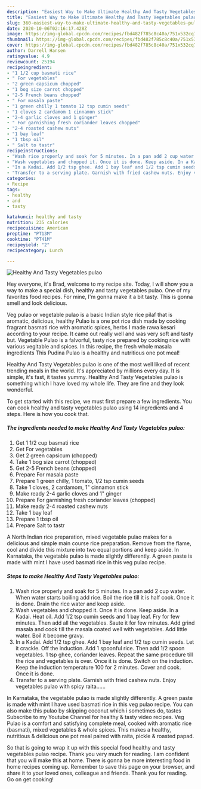 ```yaml
---
description: "Easiest Way to Make Ultimate Healthy And Tasty Vegetables pulao"
title: "Easiest Way to Make Ultimate Healthy And Tasty Vegetables pulao"
slug: 360-easiest-way-to-make-ultimate-healthy-and-tasty-vegetables-pulao
date: 2020-10-06T02:16:17.428Z
image: https://img-global.cpcdn.com/recipes/fbd482f785c8c40a/751x532cq70/healthy-and-tasty-vegetables-pulao-recipe-main-photo.jpg
thumbnail: https://img-global.cpcdn.com/recipes/fbd482f785c8c40a/751x532cq70/healthy-and-tasty-vegetables-pulao-recipe-main-photo.jpg
cover: https://img-global.cpcdn.com/recipes/fbd482f785c8c40a/751x532cq70/healthy-and-tasty-vegetables-pulao-recipe-main-photo.jpg
author: Darrell Hansen
ratingvalue: 4.9
reviewcount: 25194
recipeingredient:
- "1 1/2 cup basmati rice"
- " For vegetables"
- "2 green capsicum chopped"
- "1 bog size carrot chopped"
- "2-5 French beans chopped"
- " For masala paste"
- "1 green chilly 1 tomato 12 tsp cumin seeds"
- "1 cloves 2 cardamom 1 cinnamon stick"
- "2-4 garlic cloves and 1 ginger"
- " For garnishing fresh coriander leaves chopped"
- "2-4 roasted cashew nuts"
- "1 bay leaf"
- "1 tbsp oil"
- " Salt to tastr"
recipeinstructions:
- "Wash rice properly and soak for 5 minutes. In a pan add 2 cup water. When water starts boiling add rice. Boil the rice till it is half cook. Once it is done. Drain the rice water and keep aside."
- "Wash vegetables and chopped it. Once it is done. Keep aside. In a Kadai. Heat oil. Add 1/2 tsp cumin seeds and 1 bay leaf. Fry for few minutes. Then add all the vegetables. Saute it for few minutes. Add grind masala and cook till the masala coated well with vegetables. Add little water. Boil it become gravy."
- "In a Kadai. Add 1/2 tsp ghee. Add 1 bay leaf and 1/2 tsp cumin seeds. Let it crackle. Off the induction. Add 1 spoonful rice. Then add 1/2 spoon vegetables. 1 tsp ghee, coriander leaves. Repeat the same procedure till the rice and vegetables is over. Once it is done. Switch on the induction. Keep the induction temperature 100 for 2 minutes. Cover and cook. Once it is done."
- "Transfer to a serving plate. Garnish with fried cashew nuts. Enjoy vegetables pulao with spicy raita......"
categories:
- Recipe
tags:
- healthy
- and
- tasty

katakunci: healthy and tasty 
nutrition: 235 calories
recipecuisine: American
preptime: "PT13M"
cooktime: "PT41M"
recipeyield: "2"
recipecategory: Lunch

---
```



![Healthy And Tasty Vegetables pulao](https://img-global.cpcdn.com/recipes/fbd482f785c8c40a/751x532cq70/healthy-and-tasty-vegetables-pulao-recipe-main-photo.jpg)

Hey everyone, it's Brad, welcome to my recipe site. Today, I will show you a way to make a special dish, healthy and tasty vegetables pulao. One of my favorites food recipes. For mine, I'm gonna make it a bit tasty. This is gonna smell and look delicious.

Veg pulao or vegetable pulao is a basic Indian style rice pilaf that is aromatic, delicious, healthy Pulao is a one pot rice dish made by cooking fragrant basmati rice with aromatic spices, herbs I made rawa kesari according to your recipe. It came out really well and was very soft and tasty but. Vegetable Pulao is a falvorful, tasty rice prepared by cooking rice with various vegitable and spices. In this recipe, the fresh whole masala ingredients This Pudina Pulao is a healthy and nutritious one pot meal!

Healthy And Tasty Vegetables pulao is one of the most well liked of recent trending meals in the world. It's appreciated by millions every day. It is simple, it's fast, it tastes yummy. Healthy And Tasty Vegetables pulao is something which I have loved my whole life. They are fine and they look wonderful.


To get started with this recipe, we must first prepare a few ingredients. You can cook healthy and tasty vegetables pulao using 14 ingredients and 4 steps. Here is how you cook that.

<!--inarticleads1-->

##### The ingredients needed to make Healthy And Tasty Vegetables pulao:

1. Get 1 1/2 cup basmati rice
1. Get  For vegetables
1. Get 2 green capsicum (chopped)
1. Take 1 bog size carrot (chopped)
1. Get 2-5 French beans (chopped)
1. Prepare  For masala paste
1. Prepare 1 green chilly, 1 tomato, 1/2 tsp cumin seeds
1. Take 1 cloves, 2 cardamom, 1&#34; cinnamon stick
1. Make ready 2-4 garlic cloves and 1&#34; ginger
1. Prepare  For garnishing fresh coriander leaves (chopped)
1. Make ready 2-4 roasted cashew nuts
1. Take 1 bay leaf
1. Prepare 1 tbsp oil
1. Prepare  Salt to tastr


A North Indian rice preparation, mixed vegetable pulao makes for a delicious and simple main course rice preparation. Remove from the flame, cool and divide this mixture into two equal portions and keep aside. In Karnataka, the vegetable pulao is made slightly differently. A green paste is made with mint I have used basmati rice in this veg pulao recipe. 

<!--inarticleads2-->

##### Steps to make Healthy And Tasty Vegetables pulao:

1. Wash rice properly and soak for 5 minutes. In a pan add 2 cup water. When water starts boiling add rice. Boil the rice till it is half cook. Once it is done. Drain the rice water and keep aside.
1. Wash vegetables and chopped it. Once it is done. Keep aside. In a Kadai. Heat oil. Add 1/2 tsp cumin seeds and 1 bay leaf. Fry for few minutes. Then add all the vegetables. Saute it for few minutes. Add grind masala and cook till the masala coated well with vegetables. Add little water. Boil it become gravy.
1. In a Kadai. Add 1/2 tsp ghee. Add 1 bay leaf and 1/2 tsp cumin seeds. Let it crackle. Off the induction. Add 1 spoonful rice. Then add 1/2 spoon vegetables. 1 tsp ghee, coriander leaves. Repeat the same procedure till the rice and vegetables is over. Once it is done. Switch on the induction. Keep the induction temperature 100 for 2 minutes. Cover and cook. Once it is done.
1. Transfer to a serving plate. Garnish with fried cashew nuts. Enjoy vegetables pulao with spicy raita......


In Karnataka, the vegetable pulao is made slightly differently. A green paste is made with mint I have used basmati rice in this veg pulao recipe. You can also make this pulao by skipping coconut which i sometimes do, tastes Subscribe to my Youtube Channel for healthy &amp; tasty video recipes. Veg Pulao is a comfort and satisfying complete meal, cooked with aromatic rice (basmati), mixed vegetables &amp; whole spices. This makes a healthy, nutritious &amp; delicious one pot meal paired with raita, pickle &amp; roasted papad. 

So that is going to wrap it up with this special food healthy and tasty vegetables pulao recipe. Thank you very much for reading. I am confident that you will make this at home. There is gonna be more interesting food in home recipes coming up. Remember to save this page on your browser, and share it to your loved ones, colleague and friends. Thank you for reading. Go on get cooking!
